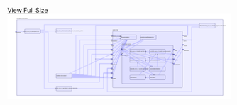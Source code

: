 [View Full Size](https://raw.githubusercontent.com/mingfang/terraform-k8s-modules/master/examples/code-server/diagram.svg?sanitize=true)<img src="diagram.svg"/>
